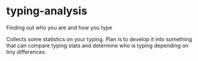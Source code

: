 # typing-analysis
Finding out who you are and how you type

Collects some statistics on your typing. Plan is to develop it into something that can compare typing stats and determine who is typing depending on tiny differences.

